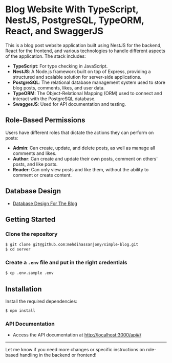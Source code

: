 # Blog Website With TypeScript, NestJS, PostgreSQL, TypeORM, React, and SwaggerJS

This is a blog post website application built using NestJS for the backend, React for the frontend, and various technologies to handle different aspects of the application. The stack includes:

- **TypeScript**: For type checking in JavaScript.
- **NestJS**: A Node.js framework built on top of Express, providing a structured and scalable solution for server-side applications.
- **PostgreSQL**: The relational database management system used to store blog posts, comments, likes, and user data.
- **TypeORM**: The Object-Relational Mapping (ORM) used to connect and interact with the PostgreSQL database.
- **SwaggerJS**: Used for API documentation and testing.

## Role-Based Permissions

Users have different roles that dictate the actions they can perform on posts:

- **Admin**: Can create, update, and delete posts, as well as manage all comments and likes.
- **Author**: Can create and update their own posts, comment on others' posts, and like posts.
- **Reader**: Can only view posts and like them, without the ability to comment or create content.

## Database Design

- [Database Design For The Blog](https://drawsql.app/teams/own-132/diagrams/blog/embed)

## Getting Started

### Clone the repository

```bash
$ git clone git@github.com:mehdihassanjony/simple-blog.git
$ cd server
```

### Create a `.env` file and put in the right credentials

```bash
$ cp .env.sample .env
```

## Installation

Install the required dependencies:

```bash
$ npm install
```

### API Documentation

- Access the API documentation at [http://localhost:3000/api#/](http://localhost:3000/api#/)

---

Let me know if you need more changes or specific instructions on role-based handling in the backend or frontend!
